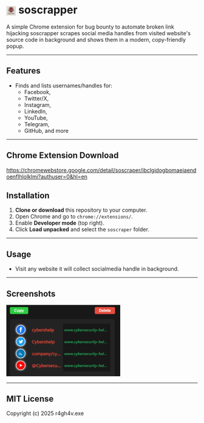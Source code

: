 # <img src="icons/icon16.png" alt="soscrapper logo" width="25" style="vertical-align:middle;"> soscrapper

A simple Chrome extension for bug bounty to automate broken link hijacking soscrapper scrapes social media handles from visited website's source code in background and shows them in a modern, copy-friendly popup.

---

## Features
- Finds and lists usernames/handles for:
  - Facebook,
  - Twitter/X,
  - Instagram,
  - LinkedIn,
  - YouTube,
  - Telegram,
  - GitHub, and more

---

## Chrome Extension Download 

https://chromewebstore.google.com/detail/soscraper/ibclgidogbomaeiaendoenflhlolklmi?authuser=0&hl=en

## Installation
1. **Clone or download** this repository to your computer.
2. Open Chrome and go to `chrome://extensions/`.
3. Enable **Developer mode** (top right).
4. Click **Load unpacked** and select the `soscraper` folder.

---

## Usage
- Visit any website it will collect socialmedia handle in background.

---

## Screenshots
<img src="media/ss3.jpg" alt="Popup Example" width="300"/>


---
## MIT License
Copyright (c) 2025 r4gh4v.exe
